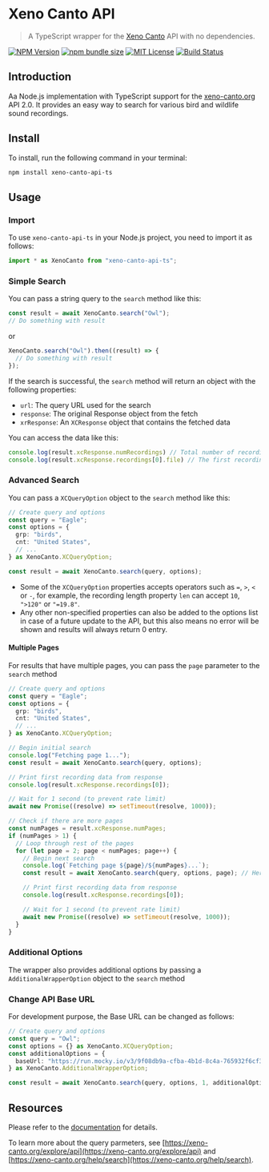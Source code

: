 # Xeno Canto API

> A TypeScript wrapper for the [Xeno Canto](https://xeno-canto.org/) API with no dependencies.

[![NPM Version](https://img.shields.io/npm/v/xeno-canto-api-ts)](https://www.npmjs.com/package/xeno-canto-api-ts) [![npm bundle size](https://img.shields.io/bundlephobia/min/xeno-canto-api-ts)](https://www.npmjs.com/package/xeno-canto-api-ts) [![MIT License](https://img.shields.io/badge/license-GPL-blue)](https://github.com/JoeSiu/xeno-canto-api-ts/blob/main/LICENSE) [![Build Status](https://github.com/JoeSiu/xeno-canto-api-ts/actions/workflows/ci.yaml/badge.svg)](https://github.com/JoeSiu/xeno-canto-api-ts/actions/workflows/ci.yaml)

## Introduction

Aa Node.js implementation with TypeScript support for the [xeno-canto.org](https://xeno-canto.org) API 2.0. It provides an easy way to search for various bird and wildlife sound recordings.

## Install

To install, run the following command in your terminal:

```bash
npm install xeno-canto-api-ts
```

## Usage

### Import

To use `xeno-canto-api-ts` in your Node.js project, you need to import it as follows:

```ts
import * as XenoCanto from "xeno-canto-api-ts";
```

### Simple Search

You can pass a string query to the `search` method like this:

```ts
const result = await XenoCanto.search("Owl");
// Do something with result
```

or

```ts
XenoCanto.search("Owl").then((result) => {
  // Do something with result
});
```

If the search is successful, the `search` method will return an object with the following properties:

* `url`: The query URL used for the search
* `response`: The original Response object from the fetch
* `xrResponse`: An `XCResponse` object that contains the fetched data

You can access the data like this:

```ts
console.log(result.xcResponse.numRecordings) // Total number of recordings
console.log(result.xcResponse.recordings[0].file) // The first recording result's sound file download URL
```

### Advanced Search

You can pass a `XCQueryOption` object to the `search` method like this:

```ts
// Create query and options
const query = "Eagle";
const options = {
  grp: "birds",
  cnt: "United States",
  // ...
} as XenoCanto.XCQueryOption;

const result = await XenoCanto.search(query, options);
```

* Some of the `XCQueryOption` properties accepts operators such as `=`, `>`, `<` or `-`, for example, the recording length property `len` can accept `10`, `">120"` or `"=19.8"`.
* Any other non-specified properties can also be added to the options list in case of a future update to the API, but this also means no error will be shown and results will always return 0 entry.

#### Multiple Pages

For results that have multiple pages, you can pass the `page` parameter to the `search` method

```ts
// Create query and options
const query = "Eagle";
const options = {
  grp: "birds",
  cnt: "United States",
  // ...
} as XenoCanto.XCQueryOption;

// Begin initial search
console.log("Fetching page 1...");
const result = await XenoCanto.search(query, options);

// Print first recording data from response
console.log(result.xcResponse.recordings[0]);

// Wait for 1 second (to prevent rate limit)
await new Promise((resolve) => setTimeout(resolve, 1000));

// Check if there are more pages
const numPages = result.xcResponse.numPages;
if (numPages > 1) {
  // Loop through rest of the pages
  for (let page = 2; page < numPages; page++) {
    // Begin next search
    console.log(`Fetching page ${page}/${numPages}...`);
    const result = await XenoCanto.search(query, options, page); // Here we pass the original query and options with a new page

    // Print first recording data from response
    console.log(result.xcResponse.recordings[0]);

    // Wait for 1 second (to prevent rate limit)
    await new Promise((resolve) => setTimeout(resolve, 1000));
  }
}
```

### Additional Options

The wrapper also provides additional options by passing a `AdditionalWrapperOption` object to the `search` method

### Change API Base URL

For development purpose, the Base URL can be changed as follows:

```ts
// Create query and options
const query = "Owl";
const options = {} as XenoCanto.XCQueryOption;
const additionalOptions = {
  baseUrl: "https://run.mocky.io/v3/9f08db9a-cfba-4b1d-8c4a-765932f6cf3b?query=", // A fake JSON server URL
} as XenoCanto.AdditionalWrapperOption;

const result = await XenoCanto.search(query, options, 1, additionalOptions);
```

## Resources

Please refer to the [documentation](https://joesiu.github.io/xeno-canto-api-ts/) for details.

To learn more about the query parmeters, see [https://xeno-canto.org/explore/api](https://xeno-canto.org/explore/api) and [https://xeno-canto.org/help/search](https://xeno-canto.org/help/search).
